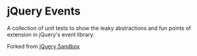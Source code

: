 

# jQuery Events

A collection of unit tests to show the leaky abstractions and fun
points of extension in jQuery's event library.

Forked from [jQuery Sandbox][1]

[1]: https://github.com/maxbucknell/jquery-sandbox
